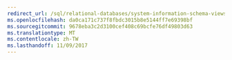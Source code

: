 ```yaml
---
redirect_url: /sql/relational-databases/system-information-schema-views/system-information-schema-views-transact-sql
ms.openlocfilehash: da0ca171c737f8fbdc3015b8e5144ff7e69398bf
ms.sourcegitcommit: 9678eba3c2d3100cef408c69bcfe76df49803d63
ms.translationtype: MT
ms.contentlocale: zh-TW
ms.lasthandoff: 11/09/2017
---
```

